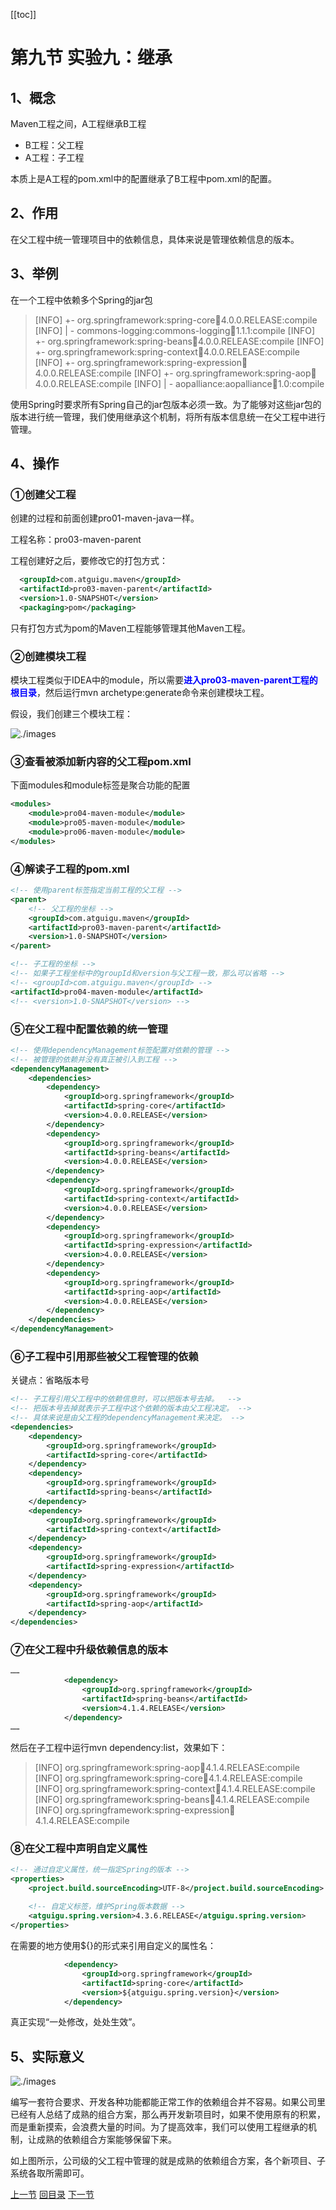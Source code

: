 [[toc]]

# 第九节 实验九：继承



## 1、概念

Maven工程之间，A工程继承B工程

- B工程：父工程
- A工程：子工程

本质上是A工程的pom.xml中的配置继承了B工程中pom.xml的配置。



## 2、作用

在父工程中统一管理项目中的依赖信息，具体来说是管理依赖信息的版本。



## 3、举例

在一个工程中依赖多个Spring的jar包

> [INFO] +- org.springframework:spring-core:jar:4.0.0.RELEASE:compile
> [INFO] |  \- commons-logging:commons-logging:jar:1.1.1:compile
> [INFO] +- org.springframework:spring-beans:jar:4.0.0.RELEASE:compile
> [INFO] +- org.springframework:spring-context:jar:4.0.0.RELEASE:compile
> [INFO] +- org.springframework:spring-expression:jar:4.0.0.RELEASE:compile
> [INFO] +- org.springframework:spring-aop:jar:4.0.0.RELEASE:compile
> [INFO] |  \- aopalliance:aopalliance:jar:1.0:compile

使用Spring时要求所有Spring自己的jar包版本必须一致。为了能够对这些jar包的版本进行统一管理，我们使用继承这个机制，将所有版本信息统一在父工程中进行管理。



## 4、操作

### ①创建父工程

创建的过程和前面创建pro01-maven-java一样。

工程名称：pro03-maven-parent

工程创建好之后，要修改它的打包方式：

```xml
  <groupId>com.atguigu.maven</groupId>
  <artifactId>pro03-maven-parent</artifactId>
  <version>1.0-SNAPSHOT</version>
  <packaging>pom</packaging>
```

只有打包方式为pom的Maven工程能够管理其他Maven工程。



### ②创建模块工程

模块工程类似于IDEA中的module，所以需要<span style="color:blue;font-weight:bold;">进入pro03-maven-parent工程的根目录</span>，然后运行mvn archetype:generate命令来创建模块工程。

假设，我们创建三个模块工程：

![./images](./images/img028.png)



### ③查看被添加新内容的父工程pom.xml

下面modules和module标签是聚合功能的配置

```xml
<modules>  
	<module>pro04-maven-module</module>
	<module>pro05-maven-module</module>
	<module>pro06-maven-module</module>
</modules>
```



### ④解读子工程的pom.xml

```xml
<!-- 使用parent标签指定当前工程的父工程 -->
<parent>
	<!-- 父工程的坐标 -->
	<groupId>com.atguigu.maven</groupId>
	<artifactId>pro03-maven-parent</artifactId>
	<version>1.0-SNAPSHOT</version>
</parent>

<!-- 子工程的坐标 -->
<!-- 如果子工程坐标中的groupId和version与父工程一致，那么可以省略 -->
<!-- <groupId>com.atguigu.maven</groupId> -->
<artifactId>pro04-maven-module</artifactId>
<!-- <version>1.0-SNAPSHOT</version> -->
```



### ⑤在父工程中配置依赖的统一管理

```xml
<!-- 使用dependencyManagement标签配置对依赖的管理 -->
<!-- 被管理的依赖并没有真正被引入到工程 -->
<dependencyManagement>
	<dependencies>
		<dependency>
			<groupId>org.springframework</groupId>
			<artifactId>spring-core</artifactId>
			<version>4.0.0.RELEASE</version>
		</dependency>
		<dependency>
			<groupId>org.springframework</groupId>
			<artifactId>spring-beans</artifactId>
			<version>4.0.0.RELEASE</version>
		</dependency>
		<dependency>
			<groupId>org.springframework</groupId>
			<artifactId>spring-context</artifactId>
			<version>4.0.0.RELEASE</version>
		</dependency>
		<dependency>
			<groupId>org.springframework</groupId>
			<artifactId>spring-expression</artifactId>
			<version>4.0.0.RELEASE</version>
		</dependency>
		<dependency>
			<groupId>org.springframework</groupId>
			<artifactId>spring-aop</artifactId>
			<version>4.0.0.RELEASE</version>
		</dependency>
	</dependencies>
</dependencyManagement>
```



### ⑥子工程中引用那些被父工程管理的依赖

关键点：省略版本号

```xml
<!-- 子工程引用父工程中的依赖信息时，可以把版本号去掉。	-->
<!-- 把版本号去掉就表示子工程中这个依赖的版本由父工程决定。 -->
<!-- 具体来说是由父工程的dependencyManagement来决定。 -->
<dependencies>
	<dependency>
		<groupId>org.springframework</groupId>
		<artifactId>spring-core</artifactId>
	</dependency>
	<dependency>
		<groupId>org.springframework</groupId>
		<artifactId>spring-beans</artifactId>
	</dependency>
	<dependency>
		<groupId>org.springframework</groupId>
		<artifactId>spring-context</artifactId>
	</dependency>
	<dependency>
		<groupId>org.springframework</groupId>
		<artifactId>spring-expression</artifactId>
	</dependency>
	<dependency>
		<groupId>org.springframework</groupId>
		<artifactId>spring-aop</artifactId>
	</dependency>
</dependencies>
```



### ⑦在父工程中升级依赖信息的版本

```xml
……
			<dependency>
				<groupId>org.springframework</groupId>
				<artifactId>spring-beans</artifactId>
				<version>4.1.4.RELEASE</version>
			</dependency>
……
```

然后在子工程中运行mvn dependency:list，效果如下：

> [INFO]    org.springframework:spring-aop:jar:4.1.4.RELEASE:compile
> [INFO]    org.springframework:spring-core:jar:4.1.4.RELEASE:compile
> [INFO]    org.springframework:spring-context:jar:4.1.4.RELEASE:compile
> [INFO]    org.springframework:spring-beans:jar:4.1.4.RELEASE:compile
> [INFO]    org.springframework:spring-expression:jar:4.1.4.RELEASE:compile



### ⑧在父工程中声明自定义属性

```xml
<!-- 通过自定义属性，统一指定Spring的版本 -->
<properties>
	<project.build.sourceEncoding>UTF-8</project.build.sourceEncoding>
	
	<!-- 自定义标签，维护Spring版本数据 -->
	<atguigu.spring.version>4.3.6.RELEASE</atguigu.spring.version>
</properties>
```

在需要的地方使用${}的形式来引用自定义的属性名：

```xml
			<dependency>
				<groupId>org.springframework</groupId>
				<artifactId>spring-core</artifactId>
				<version>${atguigu.spring.version}</version>
			</dependency>
```

真正实现“一处修改，处处生效”。



## 5、实际意义

![./images](./images/img037.jpg)

编写一套符合要求、开发各种功能都能正常工作的依赖组合并不容易。如果公司里已经有人总结了成熟的组合方案，那么再开发新项目时，如果不使用原有的积累，而是重新摸索，会浪费大量的时间。为了提高效率，我们可以使用工程继承的机制，让成熟的依赖组合方案能够保留下来。

如上图所示，公司级的父工程中管理的就是成熟的依赖组合方案，各个新项目、子系统各取所需即可。



[上一节](verse08.html) [回目录](index.html)  [下一节](verse10.html)